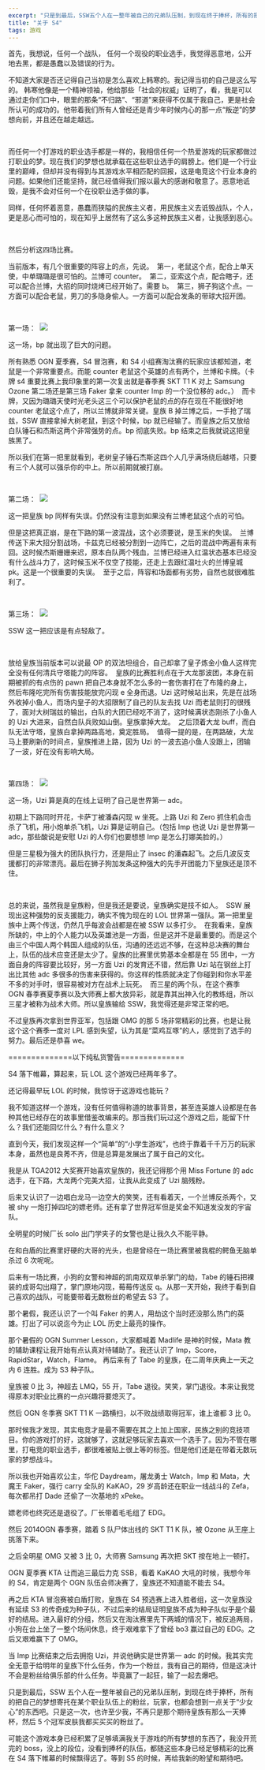 ```yaml
---
excerpt: "只是到最后，SSW五个人在一整年被自己的兄弟队压制，到现在终于捧杯，所有的把自己的梦想寄托在某个职业队伍上的粉丝，玩家，也都会想到一点关于“少女心”的东西吧。只是这一次，也许至少我，不再只是那个期待皇族有那么一天捧杯，然后5个冠军皮肤我都买买买的粉丝了。"
title: "关于 S4"
tags: 游戏
---
```


首先，我想说，任何一个战队， 任何一个现役的职业选手，我觉得恶意地，公开地去黑，都是愚蠢以及错误的行为。

不知道大家是否还记得自己当初是怎么喜欢上韩寒的。我记得当初的自己是这么写的。
韩寒他像是一个精神领袖，他给那些「社会的权威」证明了，看，我是可以通过走你们口中，眼里的那条“不归路”、“邪道”来获得不仅属于我自己，更是社会所认可的成功的。他带着我们所有人曾经还是青少年时候内心的那一点“叛逆”的梦想向前，并且还在越走越远。

<br>

而任何一个打游戏的职业选手都是一样的，我相信任何一个热爱游戏的玩家都做过打职业的梦。现在我们的梦想也就承载在这些职业选手的肩膀上。他们是一个行业里的巅峰，但却并没有得到与其游戏水平相匹配的回报，这是电竞这个行业本身的问题。如果他们还能坚持，就已经值得我们报以最大的感谢和敬意了。恶意地诋毁，是我不会对任何一个在役职业选手做的事。

同样，任何怀着恶意，愚蠢而狭隘的民族主义者，用民族主义去诋毁战队，个人，更是恶心而可怕的，现在知乎上居然有了这么多这种民族主义者，让我感到恶心。

<br>

然后分析这四场比赛。

当前版本，有几个很重要的阵容上的点，先说。 
第一，老鼠这个点，配合上单天使，中单璐璐是很可怕的。兰博可 counter。 
第二，亚索这个点，配合瞎子，还可以配合兰博，大招的同时烧烤已经开始了。需要 b。 
第三，狮子狗这个点。一方面可以配合老鼠，男刀的多隐身偷人。一方面可以配合发条的带球大招开团。

<br>

第一场： 
![](/assets/2014/s4_1.jpg)

这一场，bp 就出现了巨大的问题。

所有熟悉 OGN 夏季赛，S4 冒泡赛，和 S4 小组赛淘汰赛的玩家应该都知道，老鼠是一个非常重要点。而能 counter 老鼠这个英雄的点有两个，兰博和卡牌。（卡牌 s4 重要比赛上我印象里的第一次复出就是春季赛 SKT T1 K 对上 Samsung Ozone 第二场还是第三场 Faker 拿来 counter Imp 的一个没位移的 adc。） 
而卡牌，又因为璐璐天使时光老头这三个可以保护老鼠的点的存在现在不能很好地 counter 老鼠这个点了，所以兰博就非常关键。皇族 B 掉兰博之后，一手抢了瑞兹，SSW 直接拿掉大树老鼠，到这个时候，bp 就已经输了。而皇族之后又放给白队锤石和杰斯这两个非常强势的点。bp 彻底失败。bp 结束之后我就说这把皇族黑了。

所以我们在第一把里就看到，老树皇子锤石杰斯这四个人几乎满场绕后越塔，只要有三个人就可以强杀你的中上。所以前期就被打崩。

<br>

第二场： 
![](/assets/2014/s4_2.jpg)

这一把皇族 bp 同样有失误。仍然没有注意到如果没有兰博老鼠这个点的可怕。

但是这把真正崩，是在下路的第一波混战，这个必须要说，是玉米的失误。 
兰博传送下来大招分割战场，卡兹克已经被分割到一边阵亡，之后的混战中两遍有来有回。这时候杰斯姗姗来迟，原本白队两个残血，兰博已经进入红温状态基本已经没有什么战斗力了，这时候玉米不仅空了技能，还走上去跟红温吐火的兰博皇城 pk。这是一个很重要的失误。 
至于之后，阵容和场面都有劣势，自然也就很难胜利了。

<br>

第三场： 
![](/assets/2014/s4_3.jpg)

SSW 这一把应该是有点轻敌了。

<br>

放给皇族当前版本可以说最 OP 的双法坦组合，自己却拿了皇子炼金小鱼人这样完全没有任何清兵守塔能力的阵容。 
皇族的比赛胜利点在于大龙那波团，本身在前期被抓的有点伤的 pawn 把自己本身就不怎么多的一套伤害打在了布隆的身上，然后布隆吃完所有伤害技能放完闪现 e 全身而退。Uzi 这时候站出来，先是在战场外收掉小鱼人，而场内皇子的大招限制了自己的队友去找 Uzi 而老鼠则打的很残了，面对大树瑞兹的输出，白队的大团已经吃不消了，这时候满状态刚杀了小鱼人的 Uzi 大进来，自然白队兵败如山倒。皇族拿掉大龙。 
之后顶着大龙 buff，而白队无法守塔，皇族白拿掉两路高地，奠定胜局。 
值得一提的是，在两路破，大龙马上要刷新的时间点，皇族推进上路，因为 Uzi 的一波去追小鱼人没跟上，团输了一波，好在没有影响大局。

<br>

第四场： 
![](/assets/2014/s4_4.jpg)

这一场，Uzi 算是真的在线上证明了自己是世界第一 adc。

初期上下路同时开花，卡萨丁被潘森闪现 w 坐死。上路 Uzi 和 Zero 抓住机会击杀了飞机，用小炮单杀飞机，Uzi 算是证明自己。（包括 Imp 也说 Uzi 是世界第一 adc，那些酸说是安慰 Uzi 的人你们也要想想 Imp 是怎么打娜美脸的。）

但是三星极为强大的团队执行力，还是阻止了 insec 的潘森起飞。之后几波反支援都打的非常漂亮。最后在狮子狗加发条这种强大的先手开团能力下皇族还是顶不住。

<br>

总的来说，虽然我是皇族粉，但是我还是要说，皇族确实是技不如人。 
SSW 展现出这种强势的反支援能力，确实不愧为现在的 LOL 世界第一强队。第一把里皇族中上两个传送，仍然几乎每波会战都是在被 SSW 以多打少。 
在我看来，皇族所缺的，中上的个人能力以及英雄池是一方面，但是这并不是最重要的。而是这个由三个中国人两个韩国人组成的队伍，沟通的还远远不够，在这种总决赛的舞台上，队伍的战术应变还是太少了。皇族的比赛里优势基本全都是在 55 团中，一方面自身的阵容要比较好，另一方面 Uzi 的发育还不错，然后靠 Uzi 站在钢丝上打出比其他 adc 多很多的伤害来获得的。你这样的性质就决定了你碰到和你水平差不多的对手时，很容易被对方在战术上玩死。 
而三星的两个队，在这个赛季 OGN 春季赛夏季赛以及大师赛上都大放异彩，就是靠其出神入化的教练组，所以三星才被称为战术大师。所以皇族输给 SSW，我觉得还是非常正常的吧。

不过皇族再次拿到世界亚军，包括跟 OMG 的那 5 场非常精彩的比赛，也是让我这个这个赛季一度对 LPL 感到失望，认为其是“菜鸡互啄”的人，感觉到了选手的努力。最后还是恭喜 we。

==============以下纯私货警告==============

S4 落下帷幕，算起来，玩 LOL 这个游戏已经两年多了。

还记得最早玩 LOL 的时候，我惊讶于这游戏也能玩？

我不知道这样一个游戏，没有任何值得称道的故事背景，甚至连英雄人设都是在各种其他已经存在的故事里借鉴改编来的。那当我们玩过这个游戏之后，能留下什么？我们还能回忆什么？有什么意义？

直到今天，我们发现这样一个“简单”的“小学生游戏”，也终于靠着千千万万的玩家本身，虽然也是良莠不齐，但是总算是发展出了属于自己的文化。

我是从 TGA2012 大奖赛开始喜欢皇族的，我还记得那个用 Miss Fortune 的 adc 选手，在下路，大龙两个完美大招，让我从此变成了 Uzi 脑残粉。

后来又认识了一边唱白龙马一边空大的笑笑，还有看着天，一个兰博反杀两个，又被 shy 一炮打掉四坨的嫖老师。还有拿了世界冠军但是奖金不知道发没发的宇宙队。

全明星的时候厂长 solo 出门学夹子的女警也是让我久久不能平静。

在和白盾的比赛里好硬的大哥的光头，也是曾经在一场比赛里被我棍的鳄鱼无脑单杀过 6 次呢呢。

后来有一场比赛，小狗的女警和神超的凯南双双单杀掌门的劫，Tabe 的锤石把裸装的成哥勾出翔了，掌门原地闪现，莓莓传送反 q。从那一天开始，我终于看到自己喜欢的战队，可能要带着无数粉丝的希望去 S3 了。

那个暑假，我还认识了一个叫 Faker 的男人，用劫这个当时还没那么热门的英雄。打出了可以说迄今为止 LOL 历史上最亮的操作。

那个暑假的 OGN Summer Lesson，大家都喊着 Madlife 是神的时候，Mata 教的辅助课程让我开始有点认真对待辅助了。我还认识了 Imp，Score，RapidStar，Watch，Flame。
再后来有了 Tabe 的皇族，在二周年庆典上一天之内 6 连胜。成为 S3 种子队。

皇族被 0 比 3，神超去 LMQ，55 开，Tabe 退役。笑笑，掌门退役。本来让我觉得原本对职业比赛的一点兴趣将要熄灭了。

然后 OGN 冬季赛 SKT T1 K 一路横扫，以不败战绩取得冠军，谁上谁都 3 比 0。

那时候我才发现，其实电竞才是最不需要在其之上加上国家，民族之别的竞技项目。你的游戏打的好，这就够了，这就足够玩家去喜欢一个选手了。因为不管在哪里，打电竞的职业选手，都很难被贴上很上等的标签。但是他们还是在带着无数玩家的梦想战斗。

所以我也开始喜欢公主，华佗 Daydream，屠龙勇士 Watch，Imp 和 Mata，大魔王 Faker，强行 carry 全队的 KaKAO，29 岁高龄还在职业一线战斗的 Zefa，每次都吊打 Dade 还偷了一次基地的 xPeke。

嫖老师也终究还是退役了。厂长带着毛毛组了 EDG。

然后 2014OGN 春季赛，踏着 S 队尸体出线的 SKT T1 K 队，被 Ozone 从王座上挑落下来。

之后全明星 OMG 又被 3 比 0，大师赛 Samsung 再次把 SKT 按在地上一顿打。

OGN 夏季赛 KTA 让而追三最后力克 SSB，看着 KaKAO 大吼的时候，我想今年的 S4，肯定是两个 OGN 队伍会师决赛了，皇族还不知道能不能去 S4。

再之后 KTA 冒泡赛被白盾打败，皇族在 S4 预选赛上进入胜者组，这一次皇族没有延续 S3 的传奇成为种子队，不过后来的结局证明皇族不成为种子队似乎是个最好的结局。进入最好的分组，然后又在淘汰赛里先下两城的情况下，被反追两局，小狗在台上坐了一整个场间休息，终于艰难拿下了曾经 bo3 赢过自己的 EDG。之后又艰难赢下了 OMG。

当 Imp 比赛结束之后去拥抱 Uzi，并说他确实是世界第一 adc 的时候。我其实完全无意于给明年的皇族下什么任务，作为一个粉丝，我有自己的期待，但是这决计不会是粉丝给俱乐部的什么任务。毕竟赢了一起狂，输了一起去爆吧。

只是到最后，SSW 五个人在一整年被自己的兄弟队压制，到现在终于捧杯，所有的把自己的梦想寄托在某个职业队伍上的粉丝，玩家，也都会想到一点关于“少女心”的东西吧。只是这一次，也许至少我，不再只是那个期待皇族有那么一天捧杯，然后 5 个冠军皮肤我都买买买的粉丝了。

可能这个游戏本身已经积累了足够填满我关于游戏的所有梦想的东西了，我没开荒完的 boss，没上的段位，没看到捧杯的队伍，都随这些本身已经足够精彩的比赛在 S4 落下帷幕的时候飘得远了。等到 S5 的时候，再给我新的盼望和期待吧。
